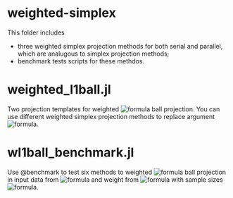 # weighted-simplex
This folder includes 
- three weighted simplex projection methods for both serial and parallel, which are analugous to simplex projection methods;
- benchmark tests scripts for these methdos.

# weighted_l1ball.jl
Two projection templates for weighted ![formula](https://render.githubusercontent.com/render/math?math=\ell_1) ball projection. You can use different weighted simplex projection methods to replace argument ![formula](https://render.githubusercontent.com/render/math?math=f).

# wl1ball_benchmark.jl
Use @benchmark to test six methods to weighted ![formula](https://render.githubusercontent.com/render/math?math=\ell_1) ball projection in input data from ![formula](https://render.githubusercontent.com/render/math?math=N(0,1)) and weight from ![formula](https://render.githubusercontent.com/render/math?math=U[0,1]) with sample sizes ![formula](https://render.githubusercontent.com/render/math?math=n=10^5,....,10^7).
